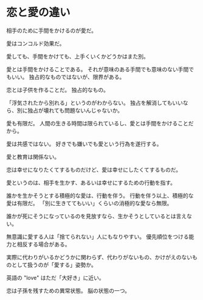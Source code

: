 # 恋と愛の違い

相手のために手間をかけるのが愛だ。

愛はコンコルド効果だ。

愛しても、手間をかけても、上手くいくかどうかはまた別。

愛とは手間をかけることである。
それが意味のある手間でも意味のない手間でもいい。
独占的なものではないが、限界がある。

恋とは子供を作ることだ。
独占的なもの。

「浮気されたから別れる」というのがわからない。
独占を解消してもいいなら、別に独占が壊れても問題ないんじゃないか。

愛も有限だ。
人間の生きる時間は限られているし、愛とは手間をかけることだから。

愛は共感ではない。
好きでも嫌いでも愛という行為を遂行する。

愛と教育は関係ない。

恋は幸せになりたくてするものだけど、愛は幸せにしたくてするものだ。

愛というのは、相手を生かす、あるいは幸せにするための行動を指す。

誰かを生かそうとする積極的な愛は、行動を伴う。
行動を伴う以上、積極的な愛は有限だ。
「別に生きててもいい」くらいの消極的な愛なら無限。

誰かが死にそうになっているのを見放すなら、生かそうとしているとは言えない。

無意識に愛する人は「捨てられない」人にもなりやすい。
優先順位をつける能力と相反する場合がある。

実際に代わりがいるかどうかに関わらず、代わりがないもの、かけがえのないものとして扱うのが「愛する」姿勢か。

英語の "love" はただ「大好き」に近い。

恋は子孫を残すための異常状態。
脳の状態の一つ。
